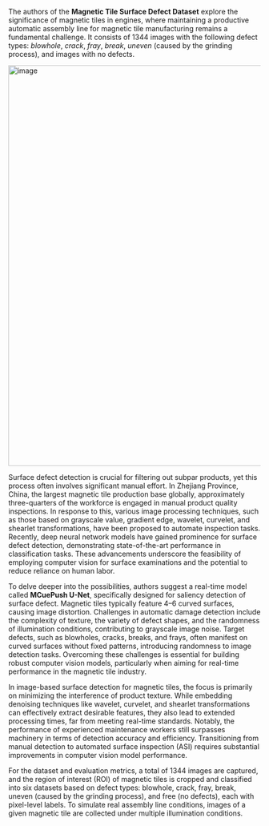 The authors of the **Magnetic Tile Surface Defect Dataset** explore the significance of magnetic tiles in engines, where maintaining a productive automatic assembly line for magnetic tile manufacturing remains a fundamental challenge. It consists of 1344 images with the following defect types: *blowhole*, *crack*, *fray*, *break*, *uneven* (caused by the grinding process), and images with no defects.

<img src="https://github.com/dataset-ninja/magnetic-tile-surface-defect/assets/78355358/cde78acd-c7da-403c-8da3-02f335200d6a" alt="image" width="800">

Surface defect detection is crucial for filtering out subpar products, yet this process often involves significant manual effort. In Zhejiang Province, China, the largest magnetic tile production base globally, approximately three-quarters of the workforce is engaged in manual product quality inspections. In response to this, various image processing techniques, such as those based on grayscale value, gradient edge, wavelet, curvelet, and shearlet transformations, have been proposed to automate inspection tasks. Recently, deep neural network models have gained prominence for surface defect detection, demonstrating state-of-the-art performance in classification tasks. These advancements underscore the feasibility of employing computer vision for surface examinations and the potential to reduce reliance on human labor.

To delve deeper into the possibilities, authors suggest a real-time model called **MCuePush U-Net**, specifically designed for saliency detection of surface defect. Magnetic tiles typically feature 4–6 curved surfaces, causing image distortion. Challenges in automatic damage detection include the complexity of texture, the variety of defect shapes, and the randomness of illumination conditions, contributing to grayscale image noise. Target defects, such as blowholes, cracks, breaks, and frays, often manifest on curved surfaces without fixed patterns, introducing randomness to image detection tasks. Overcoming these challenges is essential for building robust computer vision models, particularly when aiming for real-time performance in the magnetic tile industry.

In image-based surface detection for magnetic tiles, the focus is primarily on minimizing the interference of product texture. While embedding denoising techniques like wavelet, curvelet, and shearlet transformations can effectively extract desirable features, they also lead to extended processing times, far from meeting real-time standards. Notably, the performance of experienced maintenance workers still surpasses machinery in terms of detection accuracy and efficiency. Transitioning from manual detection to automated surface inspection (ASI) requires substantial improvements in computer vision model performance.

For the dataset and evaluation metrics, a total of 1344 images are captured, and the region of interest (ROI) of magnetic tiles is cropped and classified into six datasets based on defect types: blowhole, crack, fray, break, uneven (caused by the grinding process), and free (no defects), each with pixel-level labels. To simulate real assembly line conditions, images of a given magnetic tile are collected under multiple illumination conditions.

